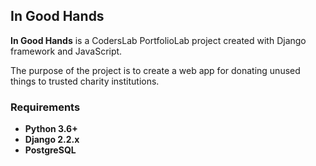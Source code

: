 ## In Good Hands

__In Good Hands__ is a CodersLab PortfolioLab project created with Django framework and JavaScript.

The purpose of the project is to create a web app for donating unused things to trusted charity institutions.

### Requirements

* __Python 3.6+__
* __Django 2.2.x__
* __PostgreSQL__